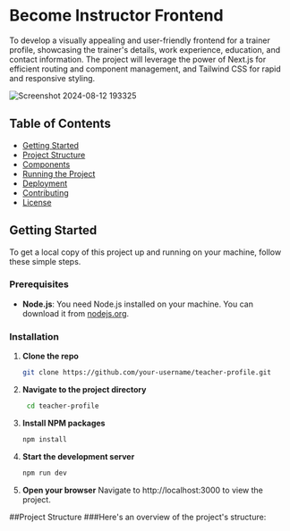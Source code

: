 # Become Instructor Frontend

To develop a visually appealing and user-friendly frontend for a trainer profile, showcasing the trainer's details, work experience, education, and contact information. The project will leverage the power of Next.js for efficient routing and component management, and Tailwind CSS for rapid and responsive styling.


![Screenshot 2024-08-12 193325](https://github.com/user-attachments/assets/61d9cbc8-fb78-4ebb-a6df-0ebb59bd6011)


## Table of Contents

- [Getting Started](#getting-started)
- [Project Structure](#project-structure)
- [Components](#components)
- [Running the Project](#running-the-project)
- [Deployment](#deployment)
- [Contributing](#contributing)
- [License](#license)

## Getting Started

To get a local copy of this project up and running on your machine, follow these simple steps.

### Prerequisites

- **Node.js**: You need Node.js installed on your machine. You can download it from [nodejs.org](https://nodejs.org/).

### Installation

1. **Clone the repo**

   ```bash
   git clone https://github.com/your-username/teacher-profile.git

2. **Navigate to the project directory**

   ```bash
    cd teacher-profile
   
3. **Install NPM packages**

   ```bash
   npm install

4. **Start the development server**

   ```bash
   npm run dev
5. **Open your browser**
    Navigate to http://localhost:3000 to view the project.

##Project Structure
###Here's an overview of the project's structure:




